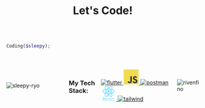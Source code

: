 <h1 align="center">Let's Code!</h1> 
<br/>


```php

Coding($sleepy);

```


#

<div style="display: flex; justify-content: start; align-items: center;">

  <img 
    align="right"
    src="https://github.com/user-attachments/assets/e43e5661-f045-41c8-970c-af7583ab018a" 
    alt="sleepy-ryo" 
    style="width: 163px; height: auto;" 
  />

<h3 align="left">My Tech Stack:</h3>
<p align="left"> <a href="https://flutter.dev" target="_blank" rel="noreferrer"> <img src="https://www.vectorlogo.zone/logos/flutterio/flutterio-icon.svg" alt="flutter" width="40" height="40"/> </a> <a href="https://developer.mozilla.org/en-US/docs/Web/JavaScript" target="_blank" rel="noreferrer"> <img src="https://raw.githubusercontent.com/devicons/devicon/master/icons/javascript/javascript-original.svg" alt="javascript" width="40" height="40"/> </a> <a href="https://postman.com" target="_blank" rel="noreferrer"> <img src="https://www.vectorlogo.zone/logos/getpostman/getpostman-icon.svg" alt="postman" width="40" height="40"/> </a> <a href="https://reactjs.org/" target="_blank" rel="noreferrer"> <img src="https://raw.githubusercontent.com/devicons/devicon/master/icons/react/react-original-wordmark.svg" alt="react" width="40" height="40"/> </a> <a href="https://tailwindcss.com/" target="_blank" rel="noreferrer"> <img src="https://www.vectorlogo.zone/logos/tailwindcss/tailwindcss-icon.svg" alt="tailwind" width="40" height="40"/> </a> </p>

<p><img align="center" src="https://github-readme-stats.vercel.app/api/top-langs?username=rivenfino&hide_progress=true&show_icons=true&locale=en&layout=compact" alt="rivenfino" /></p>

</div>


##

<br/>
<br/>


##
